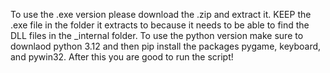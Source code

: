 To use the .exe version please download the .zip and extract it. KEEP the .exe file in the folder it extracts to because it needs to be able to find the DLL files in the _internal folder. 
To use the python version make sure to downlaod python 3.12 and then pip install the packages pygame, keyboard, and pywin32. After this you are good to run the script!
